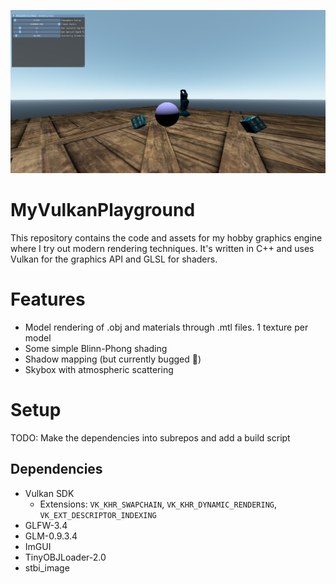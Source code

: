 ![alt text](engine.png)
# MyVulkanPlayground
This repository contains the code and assets for my hobby graphics engine where I try out modern rendering techniques. It's written in C++ and uses Vulkan for the graphics API and GLSL for shaders.


# Features
* Model rendering of .obj and materials through .mtl files. 1 texture per model
* Some simple Blinn-Phong shading
* Shadow mapping (but currently bugged 😬)
* Skybox with atmospheric scattering

# Setup
TODO: Make the dependencies into subrepos and add a build script

## Dependencies
* Vulkan SDK
  * Extensions: `VK_KHR_SWAPCHAIN`, `VK_KHR_DYNAMIC_RENDERING`, `VK_EXT_DESCRIPTOR_INDEXING`
* GLFW-3.4
* GLM-0.9.3.4
* ImGUI
* TinyOBJLoader-2.0
* stbi_image

